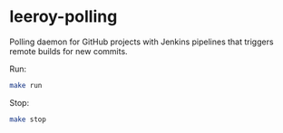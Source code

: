 # leeroy-polling

Polling daemon for GitHub projects with Jenkins pipelines that triggers remote builds for new commits.

Run: 
```bash
make run
``` 

Stop: 
```bash
make stop
``` 